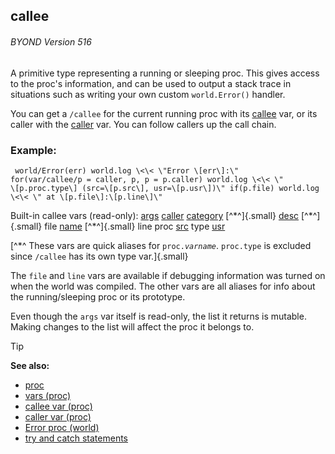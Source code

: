 ## callee 
###### BYOND Version 516



A primitive type representing a running or sleeping proc. This
gives access to the proc\'s information, and can be used to output a
stack trace in situations such as writing your own custom
`world.Error()` handler. 

You can get a `/callee` for the
current running proc with its [callee](/ref/proc/var/callee.md)  var, or
its caller with the [caller](/ref/proc/var/caller.md)  var. You can
follow callers up the call chain.
### Example:

``` dm
 world/Error(err) world.log \<\< \"Error \[err\]:\"
for(var/callee/p = caller, p, p = p.caller) world.log \<\< \"
\[p.proc.type\] (src=\[p.src\], usr=\[p.usr\])\" if(p.file) world.log
\<\< \" at \[p.file\]:\[p.line\]\" 
```
 

Built-in callee
vars (read-only):
[args](/ref/proc/var/args.md) 
[caller](/ref/proc/var/caller.md) 
[category](/ref/verb/set/category.md) [^\*^]{.small}
[desc](/ref/verb/set/desc.md) [^\*^]{.small}
file
[name](/ref/verb/set/name.md) [^\*^]{.small}
line
proc
[src](/ref/proc/var/src.md) 
type
[usr](/ref/proc/var/usr.md) 

[^\*^ These vars are quick aliases for `proc.`*`varname`*.
`proc.type` is excluded since `/callee` has its own type var.]{.small}


The `file` and `line` vars are available if debugging
information was turned on when the world was compiled. The other vars
are all aliases for info about the running/sleeping proc or its
prototype. 

Even though the `args` var itself is read-only, the
list it returns is mutable. Making changes to the list will affect the
proc it belongs to.

> [!TIP] 
> **See also:**
> +   [proc](/ref/proc.md) 
> +   [vars (proc)](/ref/proc/var.md) 
> +   [callee var (proc)](/ref/proc/var/callee.md) 
> +   [caller var (proc)](/ref/proc/var/caller.md) 
> +   [Error proc (world)](/ref/world/proc/Error.md) 
> +   [try and catch statements](/ref/proc/try.md) 